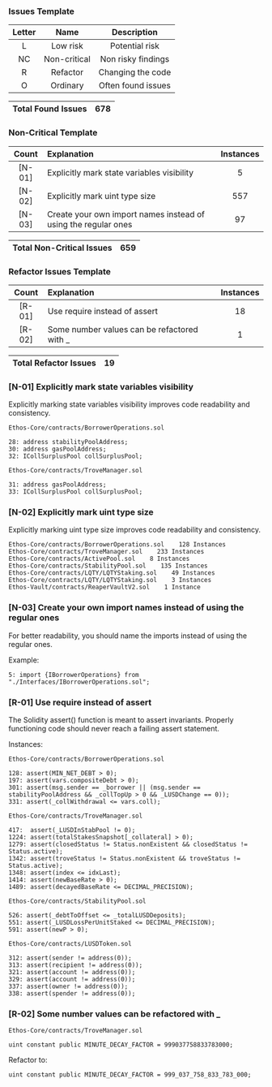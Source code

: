 ### Issues Template
| Letter | Name | Description |
|:--:|:-------:|:-------:|
| L  | Low risk | Potential risk |
| NC |  Non-critical | Non risky findings |
| R  | Refactor | Changing the code |
| O | Ordinary | Often found issues |

| Total Found Issues | 678 |
|:--:|:--:|



### Non-Critical Template
| Count | Explanation | Instances |
|:--:|:-------|:--:|
| [N-01] | Explicitly mark state variables visibility | 5 |
| [N-02] | Explicitly mark uint type size | 557 |
| [N-03] | Create your own import names instead of using the regular ones | 97 |


| Total Non-Critical Issues | 659 |
|:--:|:--:|

### Refactor Issues Template
| Count | Explanation | Instances |
|:--:|:-------|:--:|
| [R-01] | Use require instead of assert | 18 |
| [R-02] | Some number values can be refactored with _ | 1 |

| Total Refactor Issues | 19 |
|:--:|:--:|

### [N-01] Explicitly mark state variables visibility

Explicitly marking state variables visibility improves code readability and consistency.

```solidity
Ethos-Core/contracts/BorrowerOperations.sol

28: address stabilityPoolAddress;
30: address gasPoolAddress;
32: ICollSurplusPool collSurplusPool;
```

```solidity
Ethos-Core/contracts/TroveManager.sol

31: address gasPoolAddress;
33: ICollSurplusPool collSurplusPool;
```

### [N-02] Explicitly mark uint type size

Explicitly marking uint type size improves code readability and consistency.

```solidity
Ethos-Core/contracts/BorrowerOperations.sol    128 Instances
Ethos-Core/contracts/TroveManager.sol    233 Instances
Ethos-Core/contracts/ActivePool.sol    8 Instances
Ethos-Core/contracts/StabilityPool.sol    135 Instances
Ethos-Core/contracts/LQTY/LQTYStaking.sol    49 Instances
Ethos-Core/contracts/LQTY/LQTYStaking.sol    3 Instances
Ethos-Vault/contracts/ReaperVaultV2.sol    1 Instance
```

### [N-03] Create your own import names instead of using the regular ones

For better readability, you should name the imports instead of using the regular ones.

Example:
```solidity
5: import {IBorrowerOperations} from "./Interfaces/IBorrowerOperations.sol";
```

### [R-01] Use require instead of assert
The Solidity assert() function is meant to assert invariants. Properly functioning code should never reach a failing assert statement.

Instances:

```solidity
Ethos-Core/contracts/BorrowerOperations.sol

128: assert(MIN_NET_DEBT > 0);
197: assert(vars.compositeDebt > 0);
301: assert(msg.sender == _borrower || (msg.sender == stabilityPoolAddress && _collTopUp > 0 && _LUSDChange == 0));
331: assert(_collWithdrawal <= vars.coll);

Ethos-Core/contracts/TroveManager.sol

417:  assert(_LUSDInStabPool != 0);
1224: assert(totalStakesSnapshot[_collateral] > 0);
1279: assert(closedStatus != Status.nonExistent && closedStatus != Status.active);
1342: assert(troveStatus != Status.nonExistent && troveStatus != Status.active);
1348: assert(index <= idxLast);
1414: assert(newBaseRate > 0);
1489: assert(decayedBaseRate <= DECIMAL_PRECISION);

Ethos-Core/contracts/StabilityPool.sol

526: assert(_debtToOffset <= _totalLUSDDeposits);
551: assert(_LUSDLossPerUnitStaked <= DECIMAL_PRECISION);
591: assert(newP > 0);

Ethos-Core/contracts/LUSDToken.sol

312: assert(sender != address(0));
313: assert(recipient != address(0));
321: assert(account != address(0));
329: assert(account != address(0));
337: assert(owner != address(0));
338: assert(spender != address(0));
```

### [R-02] Some number values can be refactored with _

```solidity
Ethos-Core/contracts/TroveManager.sol

uint constant public MINUTE_DECAY_FACTOR = 999037758833783000;
```

Refactor to:

```solidity 
uint constant public MINUTE_DECAY_FACTOR = 999_037_758_833_783_000;
```
